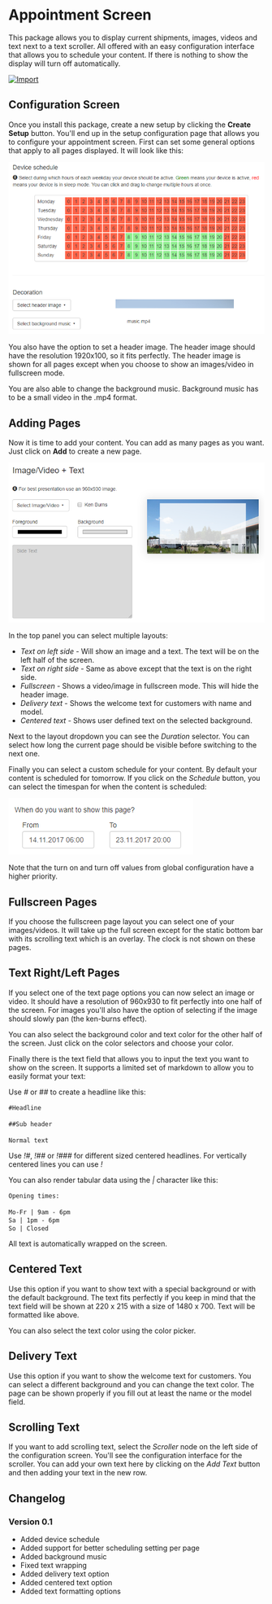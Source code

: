 # Appointment Screen

This package allows you to display current shipments, images, videos and text next to a text scroller.
All offered with an easy configuration interface that allows you to schedule your
content. If there is nothing to show the display will turn off automatically.

[![Import](https://cdn.infobeamer.com/s/img/import.png)](https://info-beamer.com/use?url=https://github.com/niclasku/appointment-screen)

## Configuration Screen

Once you install this package, create a new setup by clicking the **Create Setup** button.
You'll end up in the setup configuration page that allows you to configure your
appointment screen. First can set some general options that apply to all pages displayed.
It will look like this:

![General Settings](doc-settings.png)

You also have the option to set a header image. The header image
should have the resolution 1920x100, so it fits perfectly. The header image
is shown for all pages except when you choose to show an images/video in
fullscreen mode.

You are also able to change the background music. Background music has to be a small
video in the .mp4 format.

## Adding Pages

Now it is time to add your content. You can add as many pages as you want.
Just click on **Add** to create a new page.

![Pages Interface](doc-pages.png)

In the top panel you can select multiple layouts:

 * *Text on left side* - Will show an image and a text. The text will be on the left half of the screen.
 * *Text on right side* - Same as above except that the text is on the right side.
 * *Fullscreen* - Shows a video/image in fullscreen mode. This will hide the header image.
 * *Delivery text* - Shows the welcome text for customers with name and model.
 * *Centered text* - Shows user defined text on the selected background.

Next to the layout dropdown you can see the *Duration* selector. You can select how long the
current page should be visible before switching to the next one.

Finally you can select a custom schedule for your content. By default your content is
scheduled for tomorrow. If you click on the *Schedule* button, you can select the timespan for when the content is
scheduled:

![Schedule Interface](doc-schedule.png)

Note that the turn on and turn off values from global configuration have a higher priority.

## Fullscreen Pages

If you choose the fullscreen page layout you can select one of your images/videos.
It will take up the full screen except for the static bottom bar with its
scrolling text which is an overlay. The clock is not shown on these pages.

## Text Right/Left Pages

If you select one of the text page options you can now select an image or video.
It should have a resolution of 960x930 to fit perfectly into one half of the
screen. For images you'll also have the option of selecting if
the image should slowly pan (the ken-burns effect).

You can also select the background color and text color for the other half of the
screen. Just click on the color selectors and choose your color.

Finally there is the text field that allows you to input the text you
want to show on the screen. It supports a limited set of markdown to
allow you to easily format your text:

Use *#* or *##* to create a headline like this:

```
#Headline

##Sub header

Normal text
```

Use *!#*, *!##* or *!###* for different sized centered headlines. For vertically centered lines you can use *!*

You can also render tabular data using the *|* character like this:

```
Opening times:

Mo-Fr | 9am - 6pm
Sa | 1pm - 6pm
So | Closed
```

All text is automatically wrapped on the screen.

## Centered Text

Use this option if you want to show text with a special background or with the default background.
The text fits perfectly if you keep in mind that the text field will be shown at 220 x 215
with a size of 1480 x 700. Text will be formatted like above.

You can also select the text color using the color picker.

## Delivery Text

Use this option if you want to show the welcome text for customers. You can select a different background and you can change the text color. The page can be shown properly if you fill out at least the name or the model field.

## Scrolling Text

If you want to add scrolling text, select the *Scroller* node on
the left side of the configuration screen. You'll see the
configuration interface for the scroller. You can add your
own text here by clicking on the *Add Text* button and then
adding your text in the new row.

## Changelog

### Version 0.1

 * Added device schedule
 * Added support for better scheduling setting per page
 * Added background music
 * Fixed text wrapping
 * Added delivery text option
 * Added centered text option
 * Added text formatting options
